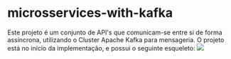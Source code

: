 # microsservices-with-kafka
Este projeto é um conjunto de API's que comunicam-se entre si de forma assíncrona, utilizando o Cluster Apache Kafka para mensageria. O projeto está no início da implementação, e possui o seguinte esqueleto:
<img src="https://i.imgur.com/9xHpUjS.png">
